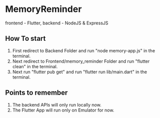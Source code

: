 # MemoryReminder
frontend - Flutter, backend - NodeJS & ExpressJS

## How To start

1. First redirect to Backend Folder and run "node memory-app.js" in the terminal.
2. Next redirect to Frontend/memory_reminder Folder and run "flutter clean" in the terminal.
3. Next run "flutter pub get" and run "flutter run lib/main.dart" in the terminal.
   

## Points to remember

1. The backend APIs will only run locally now.
2. The Flutter App will run only on Emulator for now.

